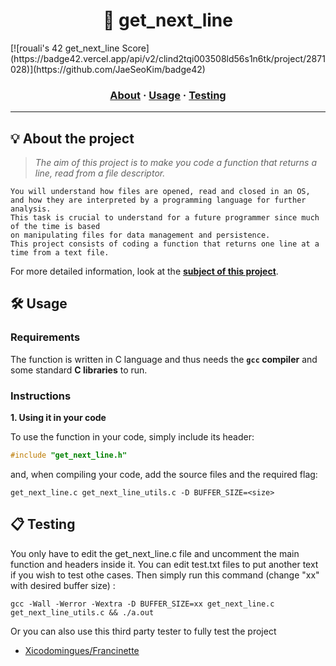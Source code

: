 <h1 align="center">
	📖 get_next_line 
</h1>
[![rouali's 42 get_next_line Score](https://badge42.vercel.app/api/v2/clind2tqi003508ld56s1n6tk/project/2871028)](https://github.com/JaeSeoKim/badge42)
<!--<p align="center">
	<b><i>Reading a line on a fd is way too tedious</i></b><br>
</p>

<p align="center">
	<img alt="GitHub code size in bytes" src="https://img.shields.io/github/languages/code-size/rouali98/get_next_line?color=lightblue" />
	<img alt="Number of lines of code" src="https://img.shields.io/tokei/lines/github/rouali98/get_next_line?color=critical" />
	<img alt="Code language count" src="https://img.shields.io/github/languages/count/rouali98/get_next_line?color=yellow" />
	<img alt="GitHub top language" src="https://img.shields.io/github/languages/top/rouali98/get_next_line?color=blue" />
	<img alt="GitHub last commit" src="https://img.shields.io/github/last-commit/rouali98/get_next_line?color=green" />
</p>-->

<h3 align="center">
	<a href="#%EF%B8%8F-about">About</a>
	<span> · </span>
	<a href="#%EF%B8%8F-usage">Usage</a>
	<span> · </span>
	<a href="#-testing">Testing</a>
</h3>

---

## 💡 About the project

> _The aim of this project is to make you code a function that returns a line, read from a file descriptor._

	You will understand how files are opened, read and closed in an OS,
	and how they are interpreted by a programming language for further analysis.
	This task is crucial to understand for a future programmer since much of the time is based
	on manipulating files for data management and persistence.
	This project consists of coding a function that returns one line at a time from a text file.

For more detailed information, look at the [**subject of this project**](https://github.com/rouali98/42cursus/tree/main/Subject%20PDFs).


## 🛠️ Usage

### Requirements

The function is written in C language and thus needs the **`gcc` compiler** and some standard **C libraries** to run.

### Instructions

**1. Using it in your code**

To use the function in your code, simply include its header:

```C
#include "get_next_line.h"
```

and, when compiling your code, add the source files and the required flag:

```shell
get_next_line.c get_next_line_utils.c -D BUFFER_SIZE=<size>
```

## 📋 Testing

You only have to edit the get_next_line.c file and uncomment the main function and headers inside it.
You can edit test.txt files to put another text if you wish to test othe cases.
Then simply run this command (change "xx" with desired buffer size) :

```shell
gcc -Wall -Werror -Wextra -D BUFFER_SIZE=xx get_next_line.c get_next_line_utils.c && ./a.out
```

Or you can also use this third party tester to fully test the project

* [Xicodomingues/Francinette](https://github.com/xicodomingues/francinette)

